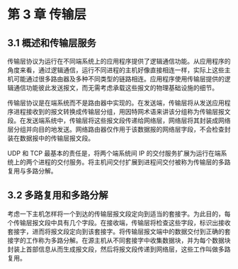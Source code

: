 # 第 3 章 传输层

## 3.1 概述和传输层服务

传输层协议为运行在不同端系统上的应用程序提供了逻辑通信功能。从应用程序的角度来看，通过逻辑通信，运行不同进程的主机好像直接相连一样，实际上这些主机可能通过很多路由器及多种不同类型的链路相连。应用程序使用传输层提供的逻辑通信功能彼此发送报文，而无需考虑承载这些报文的物理基础设施的细节。    

传输层协议是在端系统而不是路由器中实现的。在发送端，传输层将从发送应用程序进程接收到的报文转换成传输层分组，用因特网术语来讲该分组称为传输层报文段。在发送端系统中，传输层将这些报文段传递给网络层，网络层将其封装成网络层分组并向目的地发送。网络路由器仅作用于该数据报的网络层字段，不会检查封装在数据报中的传输层报文段。    

UDP 和 TCP 最基本的责任是，将两个端系统间 IP 的交付服务扩展为运行在端系统上的两个进程的交付服务。将主机间交付扩展到进程间交付被称为传输层的多路复用与多路分解。     

## 3.2 多路复用和多路分解

考虑一下主机怎样将一个到达的传输层报文段定向到适当的套接字。为此目的，每个传输层报文段中具有几个字段。在接收端，传输层将检查这些字段，标识出接收套接字，进而将报文段定向到该套接字。将传输层报文端中的数据交付到正确的套接字的工作称为多路分解。在源主机从不同套接字中收集数据块，并为每个数据块封装上首部信息从而生成报文段，然后将报文段传递到网络层，这些工作叫做多路复用。